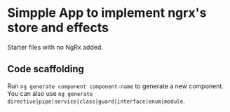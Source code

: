 # Simpple App to implement ngrx's store and effects

Starter files with no NgRx added.

## Code scaffolding

Run `ng generate component component-name` to generate a new component. You can also use `ng generate directive|pipe|service|class|guard|interface|enum|module`.


